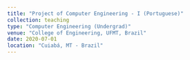 ```yaml
---
title: "Project of Computer Engineering - I (Portuguese)"
collection: teaching
type: "Computer Engineering (Undergrad)"
venue: "College of Engineering, UFMT, Brazil"
date: 2020-07-01
location: "Cuiabá, MT - Brazil"
---
```

